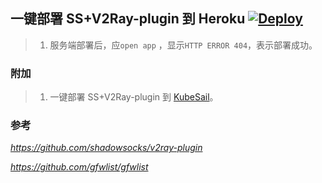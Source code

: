 ## 一键部署 SS+V2Ray-plugin 到 Heroku  [![Deploy](https://www.herokucdn.com/deploy/button.png)](https://heroku.com/deploy)

> 1. 服务端部署后，应`open app` ，显示`HTTP ERROR 404`，表示部署成功。

### 附加

> 1. 一键部署 SS+V2Ray-plugin 到 [KubeSail](https://kubesail.com/template/kaixuan1115/ss-v2ray-plugin/)。

### 参考 
*https://github.com/shadowsocks/v2ray-plugin*

*https://github.com/gfwlist/gfwlist*

